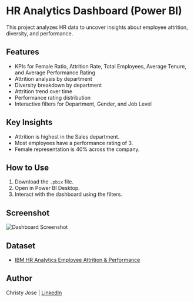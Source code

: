 # HR Analytics Dashboard (Power BI)

This project analyzes HR data to uncover insights about employee attrition, diversity, and performance.

## Features
- KPIs for Female Ratio, Attrition Rate, Total Employees, Average Tenure, and Average Performance Rating
- Attrition analysis by department
- Diversity breakdown by department
- Attrition trend over time
- Performance rating distribution
- Interactive filters for Department, Gender, and Job Level

## Key Insights
- Attrition is highest in the Sales department.
- Most employees have a performance rating of 3.
- Female representation is 40% across the company.

## How to Use
1. Download the `.pbix` file.
2. Open in Power BI Desktop.
3. Interact with the dashboard using the filters.

## Screenshot
![Dashboard Screenshot](<img width="608" height="335" alt="Hr-Data-Analytics-dashboard" src="https://github.com/user-attachments/assets/77a7ef26-a447-4e1a-90a3-29e059219cba" />)



## Dataset
- [IBM HR Analytics Employee Attrition & Performance](https://www.kaggle.com/datasets/pavansubhasht/ibm-hr-analytics-attrition-dataset)

## Author
Christy Jose | [LinkedIn](https://www.linkedin.com/in/christy-jose-analytics/)
